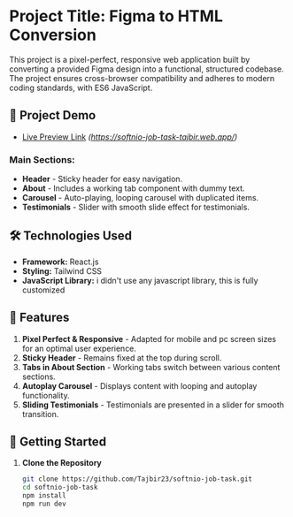 # Project Title: Figma to HTML Conversion

This project is a pixel-perfect, responsive web application built by converting a provided Figma design into a functional, structured codebase. The project ensures cross-browser compatibility and adheres to modern coding standards, with ES6 JavaScript.

## 🚀 Project Demo
- [Live Preview Link](#) *(https://softnio-job-task-tajbir.web.app/)*



### Main Sections:
- **Header** - Sticky header for easy navigation.
- **About** - Includes a working tab component with dummy text.
- **Carousel** - Auto-playing, looping carousel with duplicated items.
- **Testimonials** - Slider with smooth slide effect for testimonials.

## 🛠️ Technologies Used
- **Framework:** React.js
- **Styling:** Tailwind CSS
- **JavaScript Library:** i didn't use any javascript library, this is fully customized
  
## 🎨 Features
1. **Pixel Perfect & Responsive** - Adapted for mobile and pc screen sizes for an optimal user experience.
2. **Sticky Header** - Remains fixed at the top during scroll.
3. **Tabs in About Section** - Working tabs switch between various content sections.
4. **Autoplay Carousel** - Displays content with looping and autoplay functionality.
5. **Sliding Testimonials** - Testimonials are presented in a slider for smooth transition.

## 🚀 Getting Started

1. **Clone the Repository**  
   ```bash
   git clone https://github.com/Tajbir23/softnio-job-task.git
   cd softnio-job-task
   npm install
   npm run dev
   ```